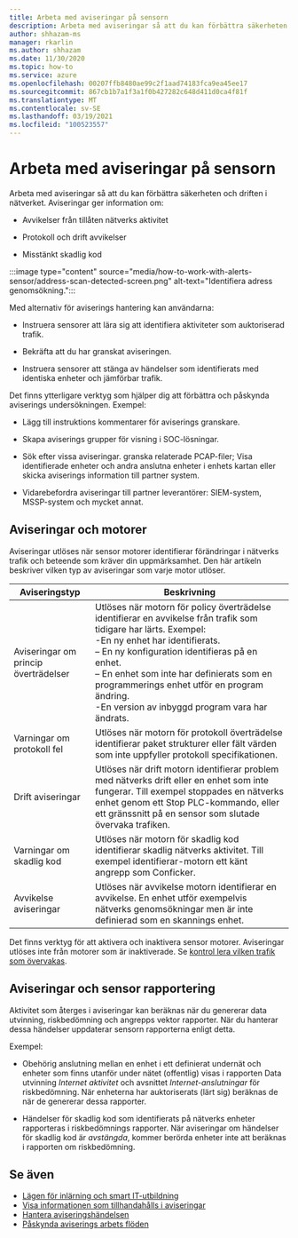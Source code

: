 ```yaml
---
title: Arbeta med aviseringar på sensorn
description: Arbeta med aviseringar så att du kan förbättra säkerheten och driften i nätverket.
author: shhazam-ms
manager: rkarlin
ms.author: shhazam
ms.date: 11/30/2020
ms.topic: how-to
ms.service: azure
ms.openlocfilehash: 00207ffb8480ae99c2f1aad74183fca9ea45ee17
ms.sourcegitcommit: 867cb1b7a1f3a1f0b427282c648d411d0ca4f81f
ms.translationtype: MT
ms.contentlocale: sv-SE
ms.lasthandoff: 03/19/2021
ms.locfileid: "100523557"
---
```

# <a name="work-with-alerts-on-your-sensor"></a>Arbeta med aviseringar på sensorn

Arbeta med aviseringar så att du kan förbättra säkerheten och driften i nätverket. Aviseringar ger information om:

- Avvikelser från tillåten nätverks aktivitet

- Protokoll och drift avvikelser

- Misstänkt skadlig kod

:::image type="content" source="media/how-to-work-with-alerts-sensor/address-scan-detected-screen.png" alt-text="Identifiera adress genomsökning.":::

Med alternativ för aviserings hantering kan användarna:

- Instruera sensorer att lära sig att identifiera aktiviteter som auktoriserad trafik.

- Bekräfta att du har granskat aviseringen.

- Instruera sensorer att stänga av händelser som identifierats med identiska enheter och jämförbar trafik.

Det finns ytterligare verktyg som hjälper dig att förbättra och påskynda aviserings undersökningen. Exempel:

  - Lägg till instruktions kommentarer för aviserings granskare.

  - Skapa aviserings grupper för visning i SOC-lösningar. 

  - Sök efter vissa aviseringar. granska relaterade PCAP-filer; Visa identifierade enheter och andra anslutna enheter i enhets kartan eller skicka aviserings information till partner system.

  - Vidarebefordra aviseringar till partner leverantörer: SIEM-system, MSSP-system och mycket annat.

## <a name="alerts-and-engines"></a>Aviseringar och motorer

Aviseringar utlöses när sensor motorer identifierar förändringar i nätverks trafik och beteende som kräver din uppmärksamhet. Den här artikeln beskriver vilken typ av aviseringar som varje motor utlöser.

| Aviseringstyp | Beskrivning |
|-|-|
| Aviseringar om princip överträdelser | Utlöses när motorn för policy överträdelse identifierar en avvikelse från trafik som tidigare har lärts. Exempel: <br /> -En ny enhet har identifierats.  <br /> – En ny konfiguration identifieras på en enhet. <br /> – En enhet som inte har definierats som en programmerings enhet utför en program ändring. <br /> -En version av inbyggd program vara har ändrats. |
| Varningar om protokoll fel | Utlöses när motorn för protokoll överträdelse identifierar paket strukturer eller fält värden som inte uppfyller protokoll specifikationen. | 
| Drift aviseringar | Utlöses när drift motorn identifierar problem med nätverks drift eller en enhet som inte fungerar. Till exempel stoppades en nätverks enhet genom ett Stop PLC-kommando, eller ett gränssnitt på en sensor som slutade övervaka trafiken. |
| Varningar om skadlig kod | Utlöses när motorn för skadlig kod identifierar skadlig nätverks aktivitet. Till exempel identifierar-motorn ett känt angrepp som Conficker. |
| Avvikelse aviseringar | Utlöses när avvikelse motorn identifierar en avvikelse. En enhet utför exempelvis nätverks genomsökningar men är inte definierad som en skannings enhet. |

Det finns verktyg för att aktivera och inaktivera sensor motorer. Aviseringar utlöses inte från motorer som är inaktiverade. Se [kontrol lera vilken trafik som övervakas](how-to-control-what-traffic-is-monitored.md).

## <a name="alerts-and-sensor-reporting"></a>Aviseringar och sensor rapportering

Aktivitet som återges i aviseringar kan beräknas när du genererar data utvinning, riskbedömning och angrepps vektor rapporter. När du hanterar dessa händelser uppdaterar sensorn rapporterna enligt detta.

Exempel:

  - Obehörig anslutning mellan en enhet i ett definierat undernät och enheter som finns utanför under nätet (offentlig) visas i rapporten Data utvinning *Internet aktivitet* och avsnittet *Internet-anslutningar* för riskbedömning. När enheterna har auktoriserats (lärt sig) beräknas de när de genererar dessa rapporter.

  - Händelser för skadlig kod som identifierats på nätverks enheter rapporteras i riskbedömnings rapporter. När aviseringar om händelser för skadlig kod är *avstängda*, kommer berörda enheter inte att beräknas i rapporten om riskbedömning.

## <a name="see-also"></a>Se även

- [Lägen för inlärning och smart IT-utbildning](how-to-control-what-traffic-is-monitored.md#learning-and-smart-it-learning-modes)
- [Visa informationen som tillhandahålls i aviseringar](how-to-view-information-provided-in-alerts.md)
- [Hantera aviseringshändelsen](how-to-manage-the-alert-event.md)
- [Påskynda aviserings arbets flöden](how-to-accelerate-alert-incident-response.md)
